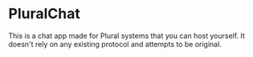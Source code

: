 # PluralChat
This is a chat app made for Plural systems that you can host yourself. It doesn't rely on any existing protocol and attempts to be original.
